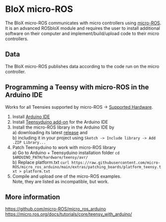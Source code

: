 # BloX micro-ROS

The BloX micro-ROS communicates with micro controllers using [micro-ROS](https://micro.ros.org/). It is an advanced ROSbloX module and requires the user to install additional software on their computer and implement/build/upload code to their micro controllers.

## Data

The BloX micro-ROS publishes data according to the code run on the micro controller.

## Programming a Teensy with micro-ROS in the Arduino IDE

Works for all Teensies supported by micro-ROS -> [Supported Hardware](https://micro.ros.org/docs/overview/hardware/).

1. Install [Arduino IDE](https://docs.arduino.cc/software/ide-v1)
2. Install [Teensyduino add-on](https://www.pjrc.com/teensy/td_download.html) for the Arduino IDE
3. Install the micro-ROS library in the Arduino IDE by  
    a) downloading its latest [release](https://github.com/micro-ROS/micro_ros_arduino/releases) and  
    b) including it in your project using `Sketch -> Include library -> Add .ZIP Library...`
4. Patch Teensyduino to work with micro-ROS library  
    a) Go to Arduino + Teensyduino installation folder `cd $ARDUINO_PATH/hardware/teensy/avr/`  
    b) Replace platform.txt `curl https://raw.githubusercontent.com/micro-ROS/micro_ros_arduino/main/extras/patching_boards/platform_teensy.txt > platform.txt` 
5. Compile and upload one of the micro-ROS examples.  
   Note, they are listed as incompatible, but work.


## More information
https://github.com/micro-ROS/micro_ros_arduino  
https://micro.ros.org/docs/tutorials/core/teensy_with_arduino/